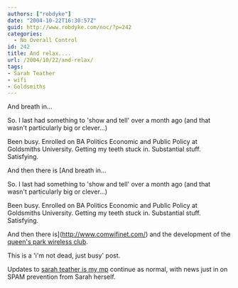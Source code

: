 ```yaml
---
authors: ["robdyke"]
date: "2004-10-22T16:30:57Z"
guid: http://www.robdyke.com/noc/?p=242
categories:
  - No Overall Control
id: 242
title: And relax....
url: /2004/10/22/and-relax/
tags:
- Sarah Teather
- wifi
- Goldsmiths
---
```

And breath in...

So. I last had something to 'show and tell' over a month ago (and that wasn't particularly big or clever...)

Been busy. Enrolled on BA Politics Economic and Public Policy at Goldsmiths University. Getting my teeth stuck in. Substantial stuff. Satisfying.

And then there is [And breath in...

So. I last had something to 'show and tell' over a month ago (and that wasn't particularly big or clever...)

Been busy. Enrolled on BA Politics Economic and Public Policy at Goldsmiths University. Getting my teeth stuck in. Substantial stuff. Satisfying.

And then there is](http://www.comwifinet.com/) and the development of the [queen's park wireless club](http://www.queenspark.me.uk/).

This is a 'i'm not dead, just busy' post.

Updates to [sarah teather is my mp](http://sarah-teather-mp.blogspot.com/) continue as normal, with news just in on SPAM prevention from Sarah herself.